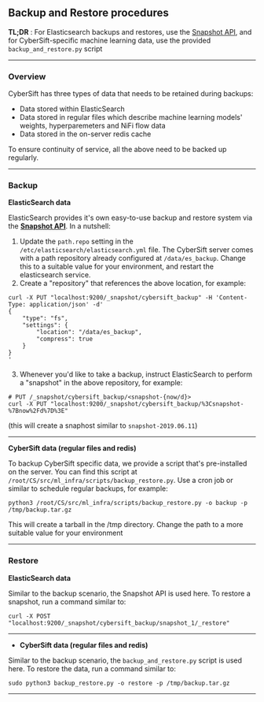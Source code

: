 ## Backup and Restore procedures

**TL;DR** : For Elasticsearch backups and restores, use the [Snapshot API](https://www.elastic.co/guide/en/elasticsearch/reference/7.2/modules-snapshots.html), and for CyberSift-specific machine learning data, use the provided `backup_and_restore.py` script

---------

### Overview
CyberSift has three types of data that needs to be retained during backups:

- Data stored within ElasticSearch
- Data stored in regular files which describe machine learning models' weights, hyperparemeters and NiFi flow data
- Data stored in the on-server redis cache

To ensure continuity of service, all the above need to be backed up regularly.

-------

### Backup

**ElasticSearch data**

ElasticSearch provides it's own easy-to-use backup and restore system via the [**Snapshot API**](https://www.elastic.co/guide/en/elasticsearch/reference/7.2/modules-snapshots.html). In a nutshell:

1. Update the `path.repo` setting in the `/etc/elasticsearch/elasticsearch.yml` file. The CyberSift server comes with a path repository already configured at `/data/es_backup`. Change this to a suitable value for your environment, and restart the elasticsearch service.
2. Create a "repository" that references the above location, for example:

```
curl -X PUT "localhost:9200/_snapshot/cybersift_backup" -H 'Content-Type: application/json' -d'
{
    "type": "fs",
    "settings": {
        "location": "/data/es_backup",
        "compress": true
    }
}
'
```

3. Whenever you'd like to take a backup, instruct ElasticSearch to perform a "snapshot" in the above repository, for example:

```
# PUT /_snapshot/cybersift_backup/<snapshot-{now/d}>
curl -X PUT "localhost:9200/_snapshot/cybersift_backup/%3Csnapshot-%7Bnow%2Fd%7D%3E"
```

(this will create a snaphost similar to `snapshot-2019.06.11`)

-----------

**CyberSift data (regular files and redis)**

To backup CyberSift specific data, we provide a script that's pre-installed on the server. You can find this script at `/root/CS/src/ml_infra/scripts/backup_restore.py`. Use a cron job or similar to schedule regular backups, for example:

```
python3 /root/CS/src/ml_infra/scripts/backup_restore.py -o backup -p /tmp/backup.tar.gz
```

This will create a tarball in the /tmp directory. Change the path to a more suitable value for your environment

-----------

### Restore

**ElasticSearch data**

Similar to the backup scenario, the Snapshot API is used here. To restore a snapshot, run a command similar to:

```
curl -X POST "localhost:9200/_snapshot/cybersift_backup/snapshot_1/_restore"
```

-------

- **CyberSift data (regular files and redis)**

Similar to the backup scenario, the `backup_and_restore.py` script is used here. To restore the data, run a command similar to:

```
sudo python3 backup_restore.py -o restore -p /tmp/backup.tar.gz
```

-------